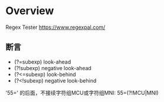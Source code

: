 # Overview

Regex Tester    https://www.regexpal.com/

## 断言
- (?=subexp)         look-ahead
- (?!subexp)         negative look-ahead
- (?<=subexp)        look-behind
- (?<!subexp)        negative look-behind
  

'55=' 的后面，不接续字符组MCU或字符组MNI: 55=(?!MCU|MNI)

 

